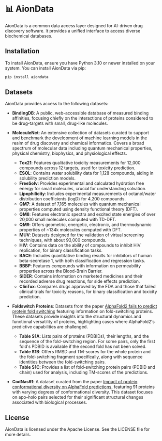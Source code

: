 📊 AionData
===========

AionData is a common data access layer designed for AI-driven drug discovery software. It provides a unified interface to access diverse biochemical databases.

Installation
------------

To install AionData, ensure you have Python 3.10 or newer installed on your system. You can install AionData via pip:

```bash
pip install aiondata
```

Datasets
--------

AionData provides access to the following datasets:

- **BindingDB**: A public, web-accessible database of measured binding affinities, focusing chiefly on the interactions of proteins considered to be drug-targets with small, drug-like molecules.

- **MoleculeNet**: An extensive collection of datasets curated to support and benchmark the development of machine learning models in the realm of drug discovery and chemical informatics. Covers a broad spectrum of molecular data including quantum mechanical properties, physical chemistry, biophysics, and physiological effects.
 
    - **Tox21**: Features qualitative toxicity measurements for 12,000 compounds across 12 targets, used for toxicity prediction.
    - **ESOL**: Contains water solubility data for 1,128 compounds, aiding in solubility prediction models.
    - **FreeSolv**: Provides experimental and calculated hydration free energy for small molecules, crucial for understanding solvation.
    - **Lipophilicity**: Includes experimental measurements of octanol/water distribution coefficients (logD) for 4,200 compounds.
    - **QM7**: A dataset of 7,165 molecules with quantum mechanical properties computed using density functional theory (DFT).
    - **QM8**: Features electronic spectra and excited state energies of over 20,000 small molecules computed with TD-DFT.
    - **QM9**: Offers geometric, energetic, electronic, and thermodynamic properties of ~134k molecules computed with DFT.
    - **MUV**: Datasets designed for the validation of virtual screening techniques, with about 93,000 compounds.
    - **HIV**: Contains data on the ability of compounds to inhibit HIV replication, for binary classification tasks.
    - **BACE**: Includes quantitative binding results for inhibitors of human beta-secretase 1, with both classification and regression tasks.
    - **BBBP**: Features compounds with information on permeability properties across the Blood-Brain Barrier.
    - **SIDER**: Contains information on marketed medicines and their recorded adverse drug reactions, for side effects prediction.
    - **ClinTox**: Compares drugs approved by the FDA and those that failed clinical trials for toxicity reasons, for binary classification and toxicity prediction.

- **Foldswitch Proteins**: Datasets from the paper [AlphaFold2 fails to predict protein fold switching](https://pubmed.ncbi.nlm.nih.gov/35634782/) featuring information on fold-switching proteins. These datasets provide insights into the structural dynamics and functional versatility of proteins, highlighting cases where AlphaFold2's predictive capabilities are challenged.

    - **Table S1A**: Lists pairs of proteins (PDBIDs), their lengths, and the sequence of the fold-switching region. For some pairs, only the first fold's PDBID is available if the second fold has not been solved.
    - **Table S1B**: Offers RMSD and TM-scores for the whole protein and the fold-switching fragment specifically, along with sequence identities between the fold-switching pairs.
    - **Table S1C**: Provides a list of fold-switching protein pairs (PDBID and chain) used for analysis, including TM-scores of the predictions.

- **CodNas91**: A dataset curated from the paper [Impact of protein conformational diversity on AlphaFold predictions](https://pubmed.ncbi.nlm.nih.gov/35561203/), featuring 91 proteins with varying degrees of conformational diversity. This dataset focuses on apo–holo pairs selected for their significant structural changes associated with biological processes.


License
-------

AionData is licensed under the Apache License. See the LICENSE file for more details.